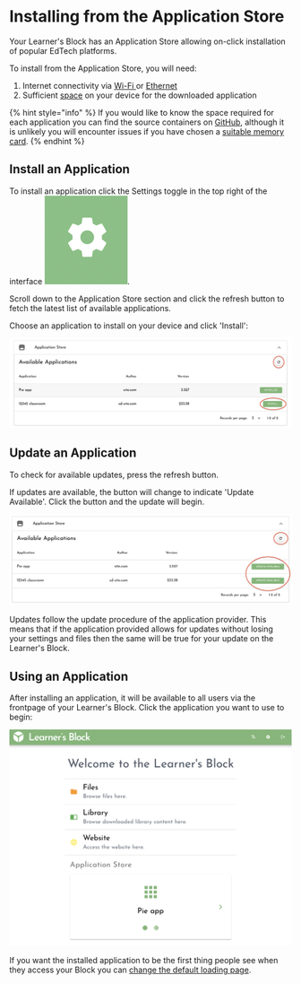 # Installing from the Application Store

Your Learner's Block has an Application Store allowing on-click installation of popular EdTech platforms. 

To install from the Application Store, you will need:

1. Internet connectivity via [Wi-Fi ](connecting-to-a-wi-fi-network-optional.md)or [Ethernet](advanced-features/using-an-ethernet-connection.md)
2. Sufficient [space](../how-to-build-one/quickstart/picking-a-micro-sd-card-and-sd-card-reader.md#microsd-card) on your device for the downloaded application

{% hint style="info" %}
If you would like to know the space required for each application you can find the source containers on [GitHub](https://github.com/LearnersBlock/app-store), although it is unlikely you will encounter issues if you have chosen a [suitable memory card](../how-to-build-one/quickstart/picking-a-micro-sd-card-and-sd-card-reader.md#microsd-card).
{% endhint %}

## **Install an Application**

To install an application click the Settings toggle in the top right of the interface ![](../.gitbook/assets/screenshot-2021-03-23-at-13.23.52%20%281%29.png).

Scroll down to the Application Store section and click the refresh button to fetch the latest list of available applications.

Choose an application to install on your device and click 'Install':

![](../.gitbook/assets/application-store.png)

## **Update an Application**

To check for available updates, press the refresh button.

If updates are available, the button will change to indicate 'Update Available'. Click the button and the update will begin. 

![](../.gitbook/assets/app-store-update-available.png)

Updates follow the update procedure of the application provider. This means that if the application provided allows for updates without losing your settings and files then the same will be true for your update on the Learner's Block. 

## **Using an Application**

After installing an application, it will be available to all users via the frontpage of your Learner's Block. Click the application you want to use to begin:

![](../.gitbook/assets/using-application-store.png)

If you want the installed application to be the first thing people see when they access your Block you can [change the default loading page](advanced-features/changing-the-default-loading-page.md). 

